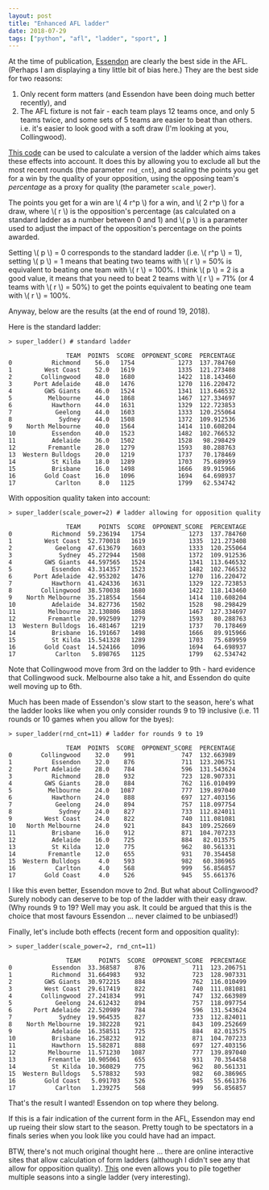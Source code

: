 ```yaml
---
layout: post
title: "Enhanced AFL ladder"
date: 2018-07-29
tags: ["python", "afl", "ladder", "sport", ]
---
```


At the time of publication, [Essendon](http://www.essendonfc.com.au/) are clearly the best side in the AFL. (Perhaps I am displaying a tiny little bit of bias here.) They are the best side for two reasons:
1. Only recent form matters (and Essendon have been doing much better recently), and
2. The AFL fixture is not fair - each team plays 12 teams once, and only 5 teams twice, and some sets of 5 teams are easier to beat than others. i.e. it's easier to look good with a soft draw (I'm looking at you, Collingwood).

[This code](https://github.com/smcateer/super_ladder) can be used to calculate a version of the ladder which aims takes these effects into account. It does this by allowing you to exclude all but the most recent rounds (the parameter `rnd_cnt`), and scaling the points you get for a win by the quality of your opposition, using the opposing team's *percentage* as a proxy for quality (the parameter `scale_power`).

The points you get for a win are \\( 4 r^p \\) for a win, and \\( 2 r^p \\) for a draw, where \\( r \\) is the opposition's percentage (as calculated on a standard ladder as a number between 0 and 1) and \\( p \\) is a parameter used to adjust the impact of the opposition's percentage on the points awarded.

Setting \\( p \\) = 0 corresponds to the standard ladder (i.e. \\( r^p \\) = 1), setting \\( p \\) = 1 means that beating two teams with \\( r \\) = 50% is equivalent to beating one team with \\( r \\) = 100%. I think \\( p \\) = 2 is a good value, it means that you need to beat 2 teams with \\( r \\) = 71% (or 4 teams with \\( r \\) = 50%) to get the points equivalent to beating one team with \\( r \\) = 100%.

Anyway, below are the results (at the end of round 19, 2018).

Here is the standard ladder:
```
> super_ladder() # standard ladder

                TEAM  POINTS  SCORE  OPPONENT_SCORE  PERCENTAGE
0           Richmond    56.0   1754            1273  137.784760
1         West Coast    52.0   1619            1335  121.273408
2        Collingwood    48.0   1680            1422  118.143460
3      Port Adelaide    48.0   1476            1270  116.220472
4         GWS Giants    46.0   1524            1341  113.646532
5          Melbourne    44.0   1868            1467  127.334697
6           Hawthorn    44.0   1631            1329  122.723853
7            Geelong    44.0   1603            1333  120.255064
8             Sydney    44.0   1508            1372  109.912536
9    North Melbourne    40.0   1564            1414  110.608204
10          Essendon    40.0   1523            1482  102.766532
11          Adelaide    36.0   1502            1528   98.298429
12         Fremantle    28.0   1279            1593   80.288763
13  Western Bulldogs    20.0   1219            1737   70.178469
14          St Kilda    18.0   1289            1703   75.689959
15          Brisbane    16.0   1498            1666   89.915966
16        Gold Coast    16.0   1096            1694   64.698937
17           Carlton     8.0   1125            1799   62.534742
```

With opposition quality taken into account:
```
> super_ladder(scale_power=2) # ladder allowing for opposition quality

                TEAM     POINTS  SCORE  OPPONENT_SCORE  PERCENTAGE
0           Richmond  59.236194   1754            1273  137.784760
1         West Coast  52.770018   1619            1335  121.273408
2            Geelong  47.613679   1603            1333  120.255064
3             Sydney  45.272944   1508            1372  109.912536
4         GWS Giants  44.597565   1524            1341  113.646532
5           Essendon  43.314357   1523            1482  102.766532
6      Port Adelaide  42.953202   1476            1270  116.220472
7           Hawthorn  41.424336   1631            1329  122.723853
8        Collingwood  38.570038   1680            1422  118.143460
9    North Melbourne  35.218554   1564            1414  110.608204
10          Adelaide  34.827736   1502            1528   98.298429
11         Melbourne  32.130806   1868            1467  127.334697
12         Fremantle  20.992509   1279            1593   80.288763
13  Western Bulldogs  16.481467   1219            1737   70.178469
14          Brisbane  16.191667   1498            1666   89.915966
15          St Kilda  15.541328   1289            1703   75.689959
16        Gold Coast  14.524166   1096            1694   64.698937
17           Carlton   5.898765   1125            1799   62.534742
```
Note that Collingwood move from 3rd on the ladder to 9th - hard evidence that Collingwood suck. Melbourne also take a hit, and Essendon do quite well moving up to 6th.

Much has been made of Essendon's slow start to the season, here's what the ladder looks like when you only consider rounds 9 to 19 inclusive (i.e. 11 rounds or 10 games when you allow for the byes):
```
> super_ladder(rnd_cnt=11) # ladder for rounds 9 to 19

                TEAM  POINTS  SCORE  OPPONENT_SCORE  PERCENTAGE
0        Collingwood    32.0    991             747  132.663989
1           Essendon    32.0    876             711  123.206751
2      Port Adelaide    28.0    784             596  131.543624
3           Richmond    28.0    932             723  128.907331
4         GWS Giants    28.0    884             762  116.010499
5          Melbourne    24.0   1087             777  139.897040
6           Hawthorn    24.0    888             697  127.403156
7            Geelong    24.0    894             757  118.097754
8             Sydney    24.0    827             733  112.824011
9         West Coast    24.0    822             740  111.081081
10   North Melbourne    24.0    921             843  109.252669
11          Brisbane    16.0    912             871  104.707233
12          Adelaide    16.0    725             884   82.013575
13          St Kilda    12.0    775             962   80.561331
14         Fremantle    12.0    655             931   70.354458
15  Western Bulldogs     4.0    593             982   60.386965
16           Carlton     4.0    568             999   56.856857
17        Gold Coast     4.0    526             945   55.661376
```
I like this even better, Essendon move to 2nd. But what about Collingwood? Surely nobody can deserve to be top of the ladder with their  easy draw. (Why rounds 9 to 19? Well may you ask. It could be argued that this is the choice that most favours Essendon ... never claimed to be unbiased!)

Finally, let's include both effects (recent form and opposition quality):
```
> super_ladder(scale_power=2, rnd_cnt=11)

                TEAM     POINTS  SCORE  OPPONENT_SCORE  PERCENTAGE
0           Essendon  33.368587    876             711  123.206751
1           Richmond  31.664983    932             723  128.907331
2         GWS Giants  30.972215    884             762  116.010499
3         West Coast  29.617419    822             740  111.081081
4        Collingwood  27.241834    991             747  132.663989
5            Geelong  24.612432    894             757  118.097754
6      Port Adelaide  22.520989    784             596  131.543624
7             Sydney  19.964535    827             733  112.824011
8    North Melbourne  19.382228    921             843  109.252669
9           Adelaide  16.358511    725             884   82.013575
10          Brisbane  16.258232    912             871  104.707233
11          Hawthorn  15.582871    888             697  127.403156
12         Melbourne  11.571230   1087             777  139.897040
13         Fremantle  10.905061    655             931   70.354458
14          St Kilda  10.360829    775             962   80.561331
15  Western Bulldogs   5.578832    593             982   60.386965
16        Gold Coast   5.091703    526             945   55.661376
17           Carlton   1.239275    568             999   56.856857
```
That's the result I wanted! Essendon on top where they belong.

If this is a fair indication of the current form in the AFL, Essendon may end up rueing their slow start to the season. Pretty tough to be spectators in a finals series when you look like you could have had an impact. 

BTW, there's not much original thought here ... there are online interactive sites that allow calculation of form ladders (although I didn't see any that allow for opposition quality). [This](http://formladder.com.au/afl/) one even allows you to pile together multiple seasons into a single ladder (very interesting).
